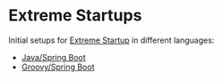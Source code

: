 # Extreme Startups
Initial setups for [Extreme Startup](https://github.com/rchatley/extreme_startup) in different languages:

* [Java/Spring Boot](./java)
* [Groovy/Spring Boot](./groovy)